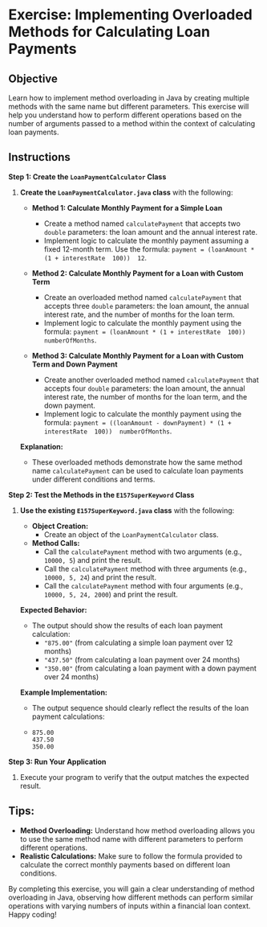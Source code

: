 # Exercise: Implementing Overloaded Methods for Calculating Loan Payments

## Objective
Learn how to implement method overloading in Java by creating multiple methods with the same name but different parameters. This exercise will help you understand how to perform different operations based on the number of arguments passed to a method within the context of calculating loan payments.

## Instructions

**Step 1: Create the `LoanPaymentCalculator` Class**

1. **Create the `LoanPaymentCalculator.java` class** with the following:
    - **Method 1: Calculate Monthly Payment for a Simple Loan**
        - Create a method named `calculatePayment` that accepts two `double` parameters: the loan amount and the annual interest rate.
        - Implement logic to calculate the monthly payment assuming a fixed 12-month term. Use the formula: `payment = (loanAmount * (1 + interestRate  100))  12`.

    - **Method 2: Calculate Monthly Payment for a Loan with Custom Term**
        - Create an overloaded method named `calculatePayment` that accepts three `double` parameters: the loan amount, the annual interest rate, and the number of months for the loan term.
        - Implement logic to calculate the monthly payment using the formula: `payment = (loanAmount * (1 + interestRate  100))  numberOfMonths`.

    - **Method 3: Calculate Monthly Payment for a Loan with Custom Term and Down Payment**
        - Create another overloaded method named `calculatePayment` that accepts four `double` parameters: the loan amount, the annual interest rate, the number of months for the loan term, and the down payment.
        - Implement logic to calculate the monthly payment using the formula: `payment = ((loanAmount - downPayment) * (1 + interestRate  100))  numberOfMonths`.

   **Explanation:**
    - These overloaded methods demonstrate how the same method name `calculatePayment` can be used to calculate loan payments under different conditions and terms.

**Step 2: Test the Methods in the `E157SuperKeyword` Class**

1. **Use the existing `E157SuperKeyword.java` class** with the following:
    - **Object Creation:**
        - Create an object of the `LoanPaymentCalculator` class.
    - **Method Calls:**
        - Call the `calculatePayment` method with two arguments (e.g., `10000, 5`) and print the result.
        - Call the `calculatePayment` method with three arguments (e.g., `10000, 5, 24`) and print the result.
        - Call the `calculatePayment` method with four arguments (e.g., `10000, 5, 24, 2000`) and print the result.

   **Expected Behavior:**
    - The output should show the results of each loan payment calculation:
        - `"875.00"` (from calculating a simple loan payment over 12 months)
        - `"437.50"` (from calculating a loan payment over 24 months)
        - `"350.00"` (from calculating a loan payment with a down payment over 24 months)

   **Example Implementation:**
    - The output sequence should clearly reflect the results of the loan payment calculations:
    - ```
      875.00
      437.50
      350.00
      ```

**Step 3: Run Your Application**

1. Execute your program to verify that the output matches the expected result.

## Tips:

- **Method Overloading:** Understand how method overloading allows you to use the same method name with different parameters to perform different operations.
- **Realistic Calculations:** Make sure to follow the formula provided to calculate the correct monthly payments based on different loan conditions.

By completing this exercise, you will gain a clear understanding of method overloading in Java, observing how different methods can perform similar operations with varying numbers of inputs within a financial loan context. Happy coding!

